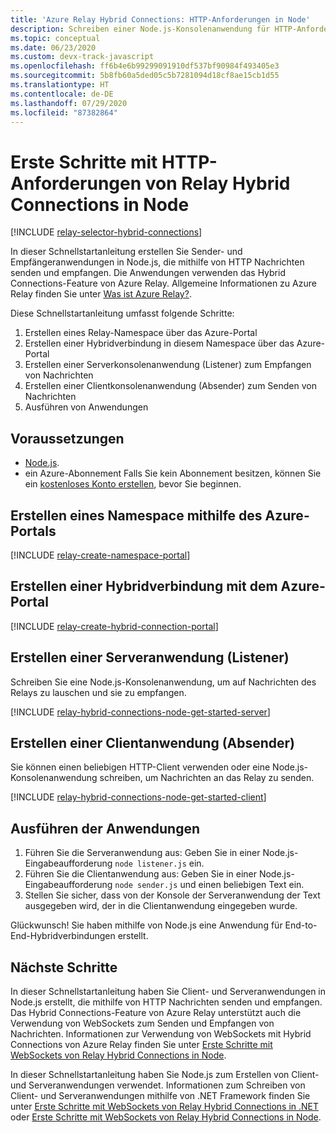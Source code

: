 ```yaml
---
title: 'Azure Relay Hybrid Connections: HTTP-Anforderungen in Node'
description: Schreiben einer Node.js-Konsolenanwendung für HTTP-Anforderungen von Azure Relay Hybrid Connections in Node
ms.topic: conceptual
ms.date: 06/23/2020
ms.custom: devx-track-javascript
ms.openlocfilehash: ff6b4e6b99299091910df537bf90984f493405e3
ms.sourcegitcommit: 5b8fb60a5ded05c5b7281094d18cf8ae15cb1d55
ms.translationtype: HT
ms.contentlocale: de-DE
ms.lasthandoff: 07/29/2020
ms.locfileid: "87382864"
---
```

# <a name="get-started-with-relay-hybrid-connections-http-requests-in-node"></a>Erste Schritte mit HTTP-Anforderungen von Relay Hybrid Connections in Node

[!INCLUDE [relay-selector-hybrid-connections](../../includes/relay-selector-hybrid-connections.md)]

In dieser Schnellstartanleitung erstellen Sie Sender- und Empfängeranwendungen in Node.js, die mithilfe von HTTP Nachrichten senden und empfangen. Die Anwendungen verwenden das Hybrid Connections-Feature von Azure Relay. Allgemeine Informationen zu Azure Relay finden Sie unter [Was ist Azure Relay?](relay-what-is-it.md). 

Diese Schnellstartanleitung umfasst folgende Schritte:

1. Erstellen eines Relay-Namespace über das Azure-Portal
2. Erstellen einer Hybridverbindung in diesem Namespace über das Azure-Portal
3. Erstellen einer Serverkonsolenanwendung (Listener) zum Empfangen von Nachrichten
4. Erstellen einer Clientkonsolenanwendung (Absender) zum Senden von Nachrichten
5. Ausführen von Anwendungen

## <a name="prerequisites"></a>Voraussetzungen
- [Node.js](https://nodejs.org/en/).
- ein Azure-Abonnement Falls Sie kein Abonnement besitzen, können Sie ein [kostenloses Konto erstellen](https://azure.microsoft.com/free/), bevor Sie beginnen.

## <a name="create-a-namespace-using-the-azure-portal"></a>Erstellen eines Namespace mithilfe des Azure-Portals
[!INCLUDE [relay-create-namespace-portal](../../includes/relay-create-namespace-portal.md)]

## <a name="create-a-hybrid-connection-using-the-azure-portal"></a>Erstellen einer Hybridverbindung mit dem Azure-Portal
[!INCLUDE [relay-create-hybrid-connection-portal](../../includes/relay-create-hybrid-connection-portal.md)]

## <a name="create-a-server-application-listener"></a>Erstellen einer Serveranwendung (Listener)
Schreiben Sie eine Node.js-Konsolenanwendung, um auf Nachrichten des Relays zu lauschen und sie zu empfangen.

[!INCLUDE [relay-hybrid-connections-node-get-started-server](../../includes/relay-hybrid-connections-http-requests-node-get-started-server.md)]

## <a name="create-a-client-application-sender"></a>Erstellen einer Clientanwendung (Absender)

Sie können einen beliebigen HTTP-Client verwenden oder eine Node.js-Konsolenanwendung schreiben, um Nachrichten an das Relay zu senden.

[!INCLUDE [relay-hybrid-connections-node-get-started-client](../../includes/relay-hybrid-connections-http-requests-node-get-started-client.md)]

## <a name="run-the-applications"></a>Ausführen der Anwendungen

1. Führen Sie die Serveranwendung aus: Geben Sie in einer Node.js-Eingabeaufforderung `node listener.js` ein.
2. Führen Sie die Clientanwendung aus: Geben Sie in einer Node.js-Eingabeaufforderung `node sender.js` und einen beliebigen Text ein.
3. Stellen Sie sicher, dass von der Konsole der Serveranwendung der Text ausgegeben wird, der in die Clientanwendung eingegeben wurde.

Glückwunsch! Sie haben mithilfe von Node.js eine Anwendung für End-to-End-Hybridverbindungen erstellt.

## <a name="next-steps"></a>Nächste Schritte
In dieser Schnellstartanleitung haben Sie Client- und Serveranwendungen in Node.js erstellt, die mithilfe von HTTP Nachrichten senden und empfangen. Das Hybrid Connections-Feature von Azure Relay unterstützt auch die Verwendung von WebSockets zum Senden und Empfangen von Nachrichten. Informationen zur Verwendung von WebSockets mit Hybrid Connections von Azure Relay finden Sie unter [Erste Schritte mit WebSockets von Relay Hybrid Connections in Node](relay-hybrid-connections-node-get-started.md).

In dieser Schnellstartanleitung haben Sie Node.js zum Erstellen von Client- und Serveranwendungen verwendet. Informationen zum Schreiben von Client- und Serveranwendungen mithilfe von .NET Framework finden Sie unter [Erste Schritte mit WebSockets von Relay Hybrid Connections in .NET](relay-hybrid-connections-dotnet-get-started.md) oder [Erste Schritte mit WebSockets von Relay Hybrid Connections in Node](relay-hybrid-connections-http-requests-dotnet-get-started.md).
